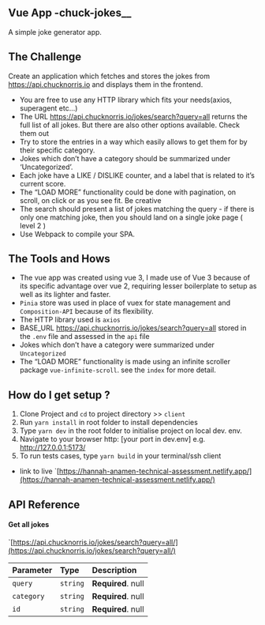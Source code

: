 ## Vue App -chuck-jokes__
A simple joke generator app.

## The Challenge
Create an application which fetches and stores the jokes from https://api.chucknorris.io and displays them in the frontend.
- You are free to use any HTTP library which fits your needs(axios, superagent etc...)
- The URL https://api.chucknorris.io/jokes/search?query=all returns the full list of all jokes. But there are also other options available. Check them out
- Try to store the entries in a way which easily allows to get them for by their specific category.
- Jokes which don’t have a category should be summarized under ‘Uncategorized’.
- Each joke have a LIKE / DISLIKE counter, and a label that is related to it’s current score.
- The “LOAD MORE” functionality could be done with pagination, on scroll, on click or as you see fit. Be creative
- The search should present a list of jokes matching the query - if there is only one matching joke, then you should land on a single joke page ( level 2 )
- Use Webpack to compile your SPA.

## The Tools and Hows
- The vue app was created using vue 3, I made use of Vue 3 because of its specific advantage over vue 2, requiring lesser boilerplate to setup as well as its lighter and faster.
- `Pinia` store was used in place of vuex for state management and `Composition-API` because of its flexibility.
- The HTTP library used is `axios`
- BASE_URL https://api.chucknorris.io/jokes/search?query=all stored in the `.env` file and assessed in the `api` file
- Jokes which don’t have a category were summarized under `Uncategorized`
- The “LOAD MORE” functionality is made using an infinite scroller package `vue-infinite-scroll`. see the `index` for more detail.

## How do I get setup ?
1. Clone Project and `cd` to project directory >> `client`
2. Run `yarn install` in root folder to install dependencies
3. Type `yarn dev` in the root folder to initialise project on local dev. env.
4. Navigate to your browser http: [your port in dev.env] e.g. http://127.0.0.1:5173/
5. To run tests cases, type  `yarn build` in your terminal/ssh client

- link to live `[https://hannah-anamen-technical-assessment.netlify.app/](https://hannah-anamen-technical-assessment.netlify.app/)

## API Reference

#### Get all jokes

  `[https://api.chucknorris.io/jokes/search?query=all/](https://api.chucknorris.io/jokes/search?query=all/)

| Parameter | Type     | Description                |
| :-------- | :------- | :------------------------- |
| `query` | `string` | **Required**. null |
| `category` | `string` | **Required**. null |
| `id` | `string` | **Required**. null |

